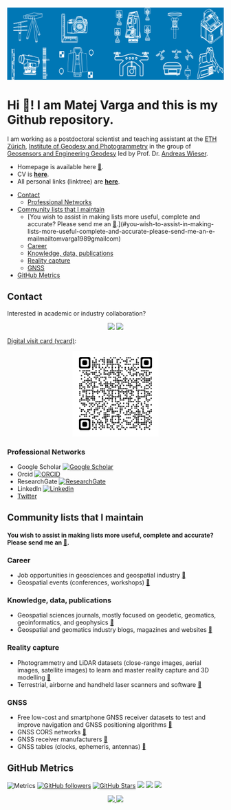 [<img src="https://github.com/mvarga1989/mvarga1989/blob/main/Twitter_heading-min.png"/>]()

# Hi 👋! I am Matej Varga and this is my Github repository. 
I am working as a postdoctoral scientist and teaching assistant at the [ETH Zürich](https://ethz.ch/de.html), [Institute of Geodesy and Photogrammetry](https://igp.ethz.ch/) in the group of [Geosensors and Engineering Geodesy](https://gseg.igp.ethz.ch/) led by Prof. Dr. [Andreas Wieser](https://gseg.igp.ethz.ch/people/group-head/prof-dr--andreas-wieser.html).
- Homepage is available here [:link:](https://mvarga1989.github.io/Matej_Varga/).
- CV is [**here**](https://drive.google.com/file/d/0B_VRy7Z0L1BJWl9MaW43bnJaSFk/view?usp=sharing&resourcekey=0-ESGCxB8uDrtY4nJ2B8ws0w).
- All personal links (linktree) are [**here**](https://mvarga1989.github.io/mvarga1989_linktree/).

<!-- toc -->

- [Contact](#contact)
  * [Professional Networks](#professional-networks)
- [Community lists that I maintain](#community-lists-that-i-maintain)
    + [You wish to assist in making lists more useful, complete and accurate? Please send me an [:e-mail:](mailto:mvarga1989@gmail.com).](#you-wish-to-assist-in-making-lists-more-useful-complete-and-accurate-please-send-me-an-e-mailmailtomvarga1989gmailcom)
  * [Career](#career)
  * [Knowledge, data, publications](#knowledge-data-publications)
  * [Reality capture](#reality-capture)
  * [GNSS](#gnss)
- [GitHub Metrics](#github-metrics)

<!-- tocstop -->

## Contact

Interested in academic or industry collaboration?
<div align="center">
  <a href="http://hr.linkedin.com/in/vargamatej/" target="_blank"><img src="https://img.shields.io/badge/-LinkedIn-%230077B5?style=for-the-badge&logo=linkedin&logoColor=white" target="_blank"></a>
  <a href = "mailto:mvarga1989@gmail.com"><img src="https://img.shields.io/badge/-Gmail-%23333?style=for-the-badge&logo=gmail&logoColor=white" target="_blank"></a>
 
</div>

[Digital visit card (vcard)](https://github.com/mvarga1989/mvarga1989_linktree/blob/main/images/Matej_Varga_ETH.vcf):
<p align="center">
<img src="/QR_code_vcard_vcf.png" alt="alt text" width="200px">
</p>

### Professional Networks
- Google Scholar [![Google Scholar](http://img.shields.io/badge/--4285F4?style=plastic&logo=Google-Scholar&logoColor=white)](https://scholar.google.com/citations?user=2W9hgJ8AAAAJ)
- Orcid [![ORCID](https://img.shields.io/badge/-0000--0002--3453--169X-A6CE39?style=plastic&logo=ORCID&logoColor=white)](http://orcid.org/0000-0002-3453-169X)
- ResearchGate [![ResearchGate](http://img.shields.io/badge/--00CCBB?style=plastic&logo=ResearchGate&logoColor=white)](https://www.researchgate.net/profile/Matej_Varga)
- LinkedIn [![Linkedin](https://img.shields.io/badge/-Matej%20Varga-0077B5?style=plastic&logo=Linkedin&logoColor=white)](http://hr.linkedin.com/in/vargamatej)
- [Twitter](https://twitter.com/mvarga17)

## Community lists that I maintain

#### You wish to assist in making lists more useful, complete and accurate? Please send me an [:e-mail:](mailto:mvarga1989@gmail.com).

### Career
- Job opportunities in geosciences and geospatial industry [:link:](https://github.com/mvarga1989/Awesome_Geospatial_jobs)
- Geospatial events (conferences, workshops) [:link:](https://github.com/mvarga1989/Geoevents.git)

### Knowledge, data, publications
- Geospatial sciences journals, mostly focused on geodetic, geomatics, geoinformatics, and geophysics [:link:](https://github.com/mvarga1989/Geodetic_and_Geomatics_Journals)
- Geospatial and geomatics industry blogs, magazines and websites [:link:](https://github.com/mvarga1989/The-list-of-geospatial-magazines)

### Reality capture
- Photogrammetry and LiDAR datasets (close-range images, aerial images, satellite images) to learn and master reality capture and 3D modelling [:link:](https://github.com/mvarga1989/Datasets_Reality_capture_3Dmodelling.git)
- Terrestrial, airborne and handheld laser scanners and software [:link:](https://github.com/mvarga1989/Awesome_Laser_scanners)

### GNSS
- Free low-cost and smartphone GNSS receiver datasets to test and improve navigation and GNSS positioning algorithms [:link:](https://github.com/mvarga1989/Awesome_list_of_free_smartphone_GNSS_datasets)
- GNSS CORS networks [:link:](https://github.com/mvarga1989/The-list-of-GNSS-CORS-RTK-networks)
- GNSS receiver manufacturers [:link:](https://github.com/mvarga1989/Awesome_GNSSreceivers)
- GNSS tables (clocks, ephemeris, antennas) [:link:](https://github.com/mvarga1989/An_awesome_list_of_GNSS_tables)


## GitHub Metrics
![Metrics](https://metrics.lecoq.io/mvarga1989?template=classic&base.header=0&gists=1&lines=1&config.timezone=America%2FToronto)
[![GitHub followers](https://img.shields.io/github/followers/mvarga1989?logo=GitHub&style=for-the-badge)](https://github.com/mvarga1989)
[![GitHub Stars](https://img.shields.io/github/stars/mvarga1989?logo=github&style=for-the-badge)](https://github.com/mvarga1989) 
![](https://github-profile-summary-cards.vercel.app/api/cards/profile-details?username=mvarga1989)
![](https://github-profile-summary-cards.vercel.app/api/cards/repos-per-language?username=mvarga1989)
![](https://github-profile-summary-cards.vercel.app/api/cards/most-commit-language?username=mvarga1989)


<div align="center">
  <a href="https://github.com/mvarga1989">
  <img height="180em" src="https://github-readme-stats.vercel.app/api?username=mvarga1989&show_icons=true&theme=normal&include_all_commits=true&count_private=true"/>
  <img height="180em" src="https://github-readme-stats.vercel.app/api/top-langs/?username=mvarga1989&layout=compact&langs_count=7"/>
</div>
</div>